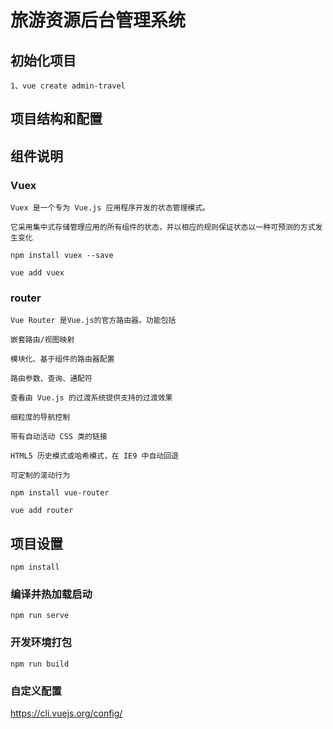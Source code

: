 # 旅游资源后台管理系统

## 初始化项目
```
1、vue create admin-travel
```
## 项目结构和配置

## 组件说明
### Vuex
```
Vuex 是一个专为 Vue.js 应用程序开发的状态管理模式。

它采用集中式存储管理应用的所有组件的状态，并以相应的规则保证状态以一种可预测的方式发生变化

npm install vuex --save

vue add vuex

```
### router
```
Vue Router 是Vue.js的官方路由器。功能包括

嵌套路由/视图映射  

模块化、基于组件的路由器配置 

路由参数、查询、通配符

查看由 Vue.js 的过渡系统提供支持的过渡效果

细粒度的导航控制

带有自动活动 CSS 类的链接

HTML5 历史模式或哈希模式，在 IE9 中自动回退

可定制的滚动行为

npm install vue-router

vue add router
```


## 项目设置
```
npm install
```

### 编译并热加载启动
```
npm run serve
```

### 开发环境打包
```
npm run build
```
### 自定义配置
https://cli.vuejs.org/config/
